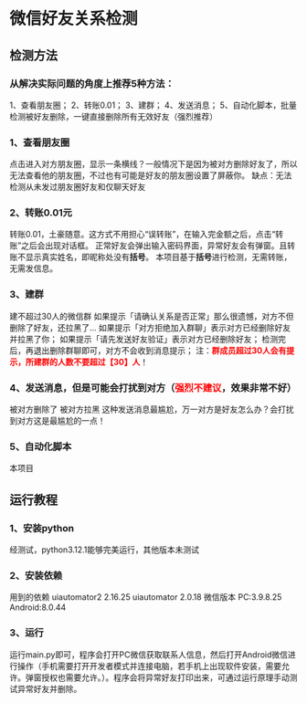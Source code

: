 # 微信好友关系检测
## 检测方法
### 从解决实际问题的角度上推荐5种方法：
1、查看朋友圈；
2、转账0.01；
3、建群；
4、发送消息；
5、自动化脚本，批量检测被好友删除，一键直接删除所有无效好友（强烈推荐）
### 1、查看朋友圈
点击进入对方朋友圈，显示一条横线？一般情况下是因为被对方删除好友了，所以无法查看他的朋友圈，不过也有可能是好友的朋友圈设置了屏蔽你。
缺点：无法检测从未发过朋友圈好友和仅聊天好友
### 2、转账0.01元
转账0.01，土豪随意。这方式不用担心“误转账”，在输入完金额之后，点击“转账”之后会出现对话框。
正常好友会弹出输入密码界面，异常好友会有弹窗。且转账不显示真实姓名，即昵称处没有**括号**。
本项目基于**括号**进行检测，无需转账，无需发信息。
### 3、建群
建不超过30人的微信群
如果提示「请确认关系是否正常」那么很遗憾，对方不但删除了好友，还拉黑了...
如果提示「对方拒绝加入群聊」表示对方已经删除好友并拉黑了你；
如果提示「请先发送好友验证」表示对方已经删除好友；
检测完后，再退出删除群聊即可，对方不会收到消息提示； 注：<Font color=Red>**群成员超过30人会有提示，所建群的人数不要超过【30】人**</Font>！
### 4、发送消息，但是可能会打扰到对方（<Font color=Red>强烈不建议</Font>，效果非常不好）
被对方删除了
被对方拉黑
这种发送消息最尴尬，万一对方是好友怎么办？会打扰到对方这是最尴尬的一点！
### 5、自动化脚本
本项目
## 运行教程
### 1、安装python
经测试，python3.12.1能够完美运行，其他版本未测试
### 2、安装依赖
用到的依赖
uiautomator2 2.16.25
uiautomator  2.0.18
微信版本 PC:3.9.8.25 Android:8.0.44
### 3、运行
运行main.py即可，程序会打开PC微信获取联系人信息，然后打开Android微信进行操作（手机需要打开开发者模式并连接电脑，若手机上出现软件安装，需要允许。弹窗授权也需要允许。）。程序会将异常好友打印出来，可通过运行原理手动测试异常好友并删除。
